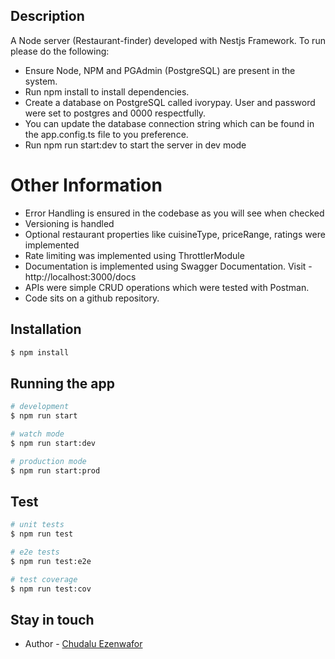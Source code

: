## Description

A Node server  (Restaurant-finder) developed with Nestjs Framework. To run please do the following:

- Ensure Node, NPM and PGAdmin (PostgreSQL) are present in the system. 
- Run npm install to install dependencies.
- Create a database on PostgreSQL called ivorypay. User and password were set to postgres and 0000 respectfully.
- You can update the database connection string which can be found in the app.config.ts file to you preference.
- Run npm run start:dev to start the server in dev mode

# Other Information
- Error Handling is ensured in the codebase as you will see when checked
- Versioning is handled 
- Optional restaurant properties like cuisineType, priceRange, ratings were implemented
- Rate limiting was implemented using ThrottlerModule
- Documentation is implemented using Swagger Documentation. Visit - http://localhost:3000/docs
- APIs were simple CRUD operations which were tested with Postman.
- Code sits on a github repository.


## Installation

```bash
$ npm install
```

## Running the app

```bash
# development
$ npm run start

# watch mode
$ npm run start:dev

# production mode
$ npm run start:prod
```

## Test

```bash
# unit tests
$ npm run test

# e2e tests
$ npm run test:e2e

# test coverage
$ npm run test:cov
```
## Stay in touch

- Author - [Chudalu Ezenwafor](https://chudaluezenwafor.com)

